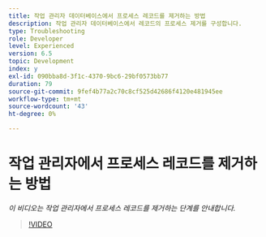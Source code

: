 ```yaml
---
title: 작업 관리자 데이터베이스에서 프로세스 레코드를 제거하는 방법
description: 작업 관리자 데이터베이스에서 레코드의 프로세스 제거를 구성합니다.
type: Troubleshooting
role: Developer
level: Experienced
version: 6.5
topic: Development
index: y
exl-id: 090bba8d-3f1c-4370-9bc6-29bf0573bb77
duration: 79
source-git-commit: 9fef4b77a2c70c8cf525d42686f4120e481945ee
workflow-type: tm+mt
source-wordcount: '43'
ht-degree: 0%

---
```


# 작업 관리자에서 프로세스 레코드를 제거하는 방법

*이 비디오는 작업 관리자에서 프로세스 레코드를 제거하는 단계를 안내합니다.*

>[!VIDEO](https://video.tv.adobe.com/v/335577?quality=12&learn=on)
